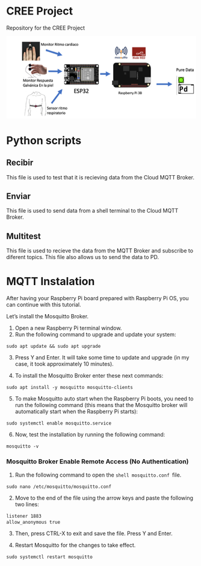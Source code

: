 # CREE Project
Repository for the CREE Project

![](imagen.png)

# Python scripts

## Recibir
This file is used to test that it is recieving data from the Cloud MQTT Broker.

## Enviar
 
This file is used to send data from a shell terminal to the Cloud MQTT Broker.

## Multitest

This file is used to recieve the data from the MQTT Broker and subscribe to diferent topics. 
This file also allows us to send the data to PD. 


# MQTT Instalation

After having your Raspberry Pi board prepared with Raspberry Pi OS, you can continue with this tutorial. 

Let’s install the Mosquitto Broker.

1) Open a new Raspberry Pi terminal window. 
2) Run the following command to upgrade and update your system:

```shell
sudo apt update && sudo apt upgrade
```
3) Press Y and Enter. It will take some time to update and upgrade (in my case, it took approximately 10 minutes).

4) To install the Mosquitto Broker enter these next commands:
```shell
sudo apt install -y mosquitto mosquitto-clients
```

5) To make Mosquitto auto start when the Raspberry Pi boots, you need to run the following command (this means that the Mosquitto broker will automatically start when the Raspberry Pi starts):

```shell
sudo systemctl enable mosquitto.service
```
6) Now, test the installation by running the following command:
```shell
mosquitto -v
```


### Mosquitto Broker Enable Remote Access (No Authentication)

1) Run the following command to open the ```shell mosquitto.conf ```file.
```shell
sudo nano /etc/mosquitto/mosquitto.conf
```

2) Move to the end of the file using the arrow keys and paste the following two lines:

```shell
listener 1883
allow_anonymous true
```
3) Then, press CTRL-X to exit and save the file. Press Y and Enter.
 
4) Restart Mosquitto for the changes to take effect.
```shell
sudo systemctl restart mosquitto
```
